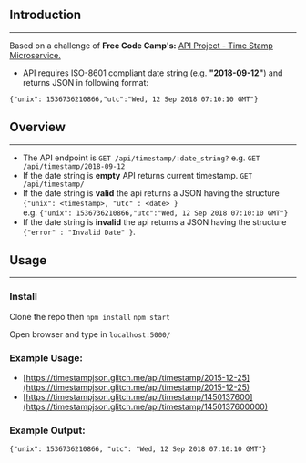 ## Introduction
---
Based on a challenge of **Free Code Camp's:** [API Project - Time Stamp Microservice.](https://curse-arrow.glitch.me/)

*   API requires ISO-8601 compliant date string (e.g. **"2018-09-12"**) and returns JSON in following format:

`{"unix": 1536736210866,"utc":"Wed, 12 Sep 2018 07:10:10 GMT"}`

## Overview
---
*   The API endpoint is `GET /api/timestamp/:date_string?` e.g. `GET /api/timestamp/2018-09-12`
*   If the date string is **empty** API returns current timestamp. `GET /api/timestamp/`
*   If the date string is **valid** the api returns a JSON having the structure  
    `{"unix": <timestamp>, "utc" : <date> }`  
    e.g. `{"unix": 1536736210866,"utc":"Wed, 12 Sep 2018 07:10:10 GMT"}`
*   If the date string is **invalid** the api returns a JSON having the structure  
    `{"error" : "Invalid Date" }`.

## Usage
---

### Install

Clone the repo then
`npm install`
`npm start`

Open browser and type in
`localhost:5000/`

### Example Usage:

*   [https://timestampjson.glitch.me/api/timestamp/2015-12-25](https://timestampjson.glitch.me/api/timestamp/2015-12-25)
*   [https://timestampjson.glitch.me/api/timestamp/1450137600](https://timestampjson.glitch.me/api/timestamp/1450137600000)

### Example Output:

`{"unix": 1536736210866, "utc": "Wed, 12 Sep 2018 07:10:10 GMT"}`